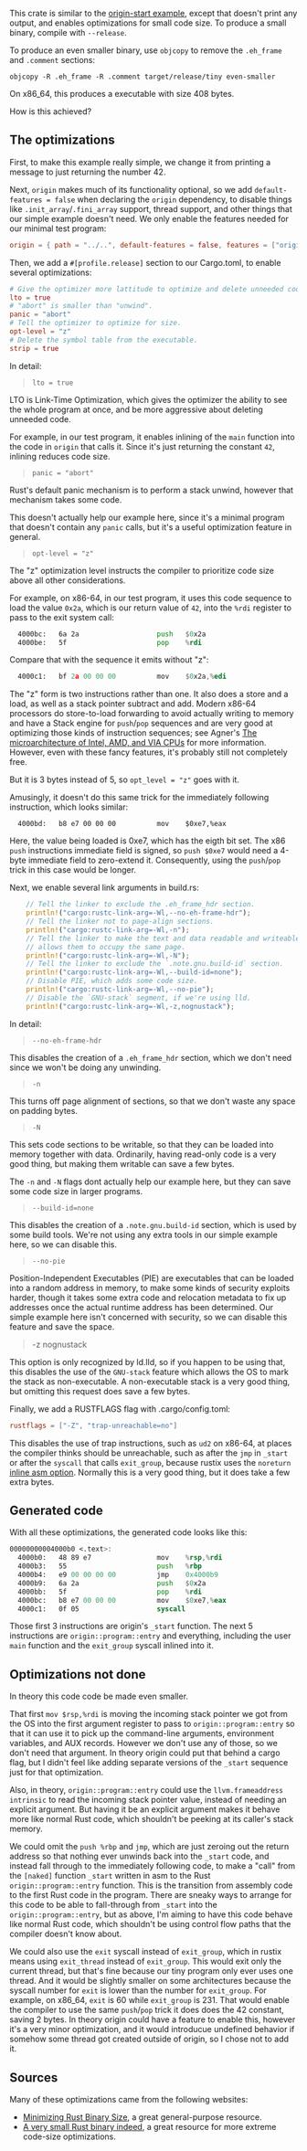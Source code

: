 This crate is similar to the [origin-start example], except that doesn't
print any output, and enables optimizations for small code size. To produce a
small binary, compile with `--release`.

To produce an even smaller binary, use `objcopy` to remove the `.eh_frame`
and `.comment` sections:

```
objcopy -R .eh_frame -R .comment target/release/tiny even-smaller
```

On x86_64, this produces a executable with size 408 bytes.

How is this achieved?

## The optimizations

First, to make this example really simple, we change it from printing a message
to just returning the number 42.

Next, `origin` makes much of its functionality optional, so we add
`default-features = false` when declaring the `origin` dependency, to disable
things like `.init_array`/`.fini_array` support, thread support, and other
things that our simple example doesn't need. We only enable the features
needed for our minimal test program:

```toml
origin = { path = "../..", default-features = false, features = ["origin-program", "origin-start"] }
```

Then, we add a `#[profile.release]` section to our Cargo.toml, to enable
several optimizations:

```toml
# Give the optimizer more lattitude to optimize and delete unneeded code.
lto = true
# "abort" is smaller than "unwind".
panic = "abort"
# Tell the optimizer to optimize for size.
opt-level = "z"
# Delete the symbol table from the executable.
strip = true
```

In detail:

> `lto = true`

LTO is Link-Time Optimization, which gives the optimizer the ability to see the
whole program at once, and be more aggressive about deleting unneeded code.

For example, in our test program, it enables inlining of the `main` function
into the code in `origin` that calls it. Since it's just returning the constant
`42`, inlining reduces code size.

> `panic = "abort"`

Rust's default panic mechanism is to perform a stack unwind, however that
mechanism takes some code.

This doesn't actually help our example here, since it's a minimal program that
doesn't contain any `panic` calls, but it's a useful optimization feature in
general.

> `opt-level = "z"`

The "z" optimization level instructs the compiler to prioritize code size above
all other considerations.

For example, on x86-64, in our test program, it uses this code sequence to load
the value `0x2a`, which is our return value of `42`, into the `%rdi` register
to pass to the exit system call:

```asm
  4000bc:	6a 2a                	push   $0x2a
  4000be:	5f                   	pop    %rdi
```

Compare that with the sequence it emits without "z":

```asm
  4000c1:	bf 2a 00 00 00       	mov    $0x2a,%edi
```

The "z" form is two instructions rather than one. It also does a store and a
load, as well as a stack pointer subtract and add. Modern x86-64 processors do
store-to-load forwarding to avoid actually writing to memory and have a Stack
engine for `push`/`pop` sequences and are very good at optimizing those kinds
of instruction sequences; see Agner's
[The microarchitecture of Intel, AMD, and VIA CPUs] for more information.
However, even with these fancy features, it's probably still not completely
free.

But it is 3 bytes instead of 5, so `opt_level = "z"` goes with it.

Amusingly, it doesn't do this same trick for the immediately following
instruction, which looks similar:
```
  4000bd:	b8 e7 00 00 00       	mov    $0xe7,%eax
```

Here, the value being loaded is 0xe7, which has the eigth bit set. The x86
`push` instructions immediate field is signed, so `push $0xe7` would need a
4-byte immediate field to zero-extend it. Consequently, using the `push`/`pop`
trick in this case would be longer.

Next, we enable several link arguments in build.rs:

```rust
    // Tell the linker to exclude the .eh_frame_hdr section.
    println!("cargo:rustc-link-arg=-Wl,--no-eh-frame-hdr");
    // Tell the linker not to page-align sections.
    println!("cargo:rustc-link-arg=-Wl,-n");
    // Tell the linker to make the text and data readable and writeable. This
    // allows them to occupy the same page.
    println!("cargo:rustc-link-arg=-Wl,-N");
    // Tell the linker to exclude the `.note.gnu.build-id` section.
    println!("cargo:rustc-link-arg=-Wl,--build-id=none");
    // Disable PIE, which adds some code size.
    println!("cargo:rustc-link-arg=-Wl,--no-pie");
    // Disable the `GNU-stack` segment, if we're using lld.
    println!("cargo:rustc-link-arg=-Wl,-z,nognustack");
```

In detail:

> `--no-eh-frame-hdr`

This disables the creation of a `.eh_frame_hdr` section, which we don't need
since we won't be doing any unwinding.

> `-n`

This turns off page alignment of sections, so that we don't waste any space on
padding bytes.

> `-N`

This sets code sections to be writable, so that they can be loaded into memory
together with data. Ordinarily, having read-only code is a very good thing,
but making them writable can save a few bytes.

The `-n` and `-N` flags dont actually help our example here, but they can save
some code size in larger programs.

> `--build-id=none`

This disables the creation of a `.note.gnu.build-id` section, which is used by
some build tools. We're not using any extra tools in our simple example here,
so we can disable this.

> `--no-pie`

Position-Independent Executables (PIE) are executables that can be loaded into
a random address in memory, to make some kinds of security exploits harder,
though it takes some extra code and relocation metadata to fix up addresses
once the actual runtime address has been determined. Our simple example here
isn't concerned with security, so we can disable this feature and save the
space.

> -z nognustack

This option is only recognized by ld.lld, so if you happen to be using that,
this disables the use of the `GNU-stack` feature which allows the OS to mark
the stack as non-executable. A non-executable stack is a very good thing, but
omitting this request does save a few bytes.

Finally, we add a RUSTFLAGS flag with .cargo/config.toml:

```toml
rustflags = ["-Z", "trap-unreachable=no"]
```

This disables the use of trap instructions, such as `ud2` on x86-64, at places
the compiler thinks should be unreachable, such as after the `jmp` in `_start`
or after the `syscall` that calls `exit_group`, because rustix uses the
`noreturn` [inline asm option]. Normally this is a very good thing, but it
does take a few extra bytes.

[inline asm option]: https://doc.rust-lang.org/reference/inline-assembly.html#options

## Generated code

With all these optimizations, the generated code looks like this:

```asm
00000000004000b0 <.text>:
  4000b0:	48 89 e7             	mov    %rsp,%rdi
  4000b3:	55                   	push   %rbp
  4000b4:	e9 00 00 00 00       	jmp    0x4000b9
  4000b9:	6a 2a                	push   $0x2a
  4000bb:	5f                   	pop    %rdi
  4000bc:	b8 e7 00 00 00       	mov    $0xe7,%eax
  4000c1:	0f 05                	syscall
```

Those first 3 instructions are origin's `_start` function. The next 5
instructions are `origin::program::entry` and everything, including the user
`main` function and the `exit_group` syscall inlined into it.

## Optimizations not done

In theory this code code be made even smaller.

That first `mov $rsp,%rdi` is moving the incoming stack pointer we got from the
OS into the first argument register to pass to `origin::program::entry` so that
it can use it to pick up the command-line arguments, environment variables, and
AUX records. However we don't use any of those, so we don't need that argument.
In theory origin could put that behind a cargo flag, but I didn't feel like
adding separate versions of the `_start` sequence just for that optimization.

Also, in theory, `origin::program::entry` could use the
`llvm.frameaddress intrinsic` to read the incoming stack pointer value, instead
of needing an explicit argument. But having it be an explicit argument makes it
behave more like normal Rust code, which shouldn't be peeking at its caller's
stack memory.

We could omit the `push %rbp` and `jmp`, which are just zeroing out the return
address so that nothing ever unwinds back into the `_start` code, and instead
fall through to the immediately following code, to make a "call" from the
`[naked]` function `_start` written in asm to the Rust `origin::program::entry`
function. This is the transition from assembly code to the first Rust code in
the program. There are sneaky ways to arrange for this code to be able to
fall-through from `_start` into the `origin::program::entry`, but as above, I'm
aiming to have this code behave like normal Rust code, which shouldn't be using
control flow paths that the compiler doesn't know about.

We could also use the `exit` syscall instead of `exit_group`, which in rustix
means using `exit_thread` instead of `exit_group`. This would exit only the
current thread, but that's fine because our tiny program only ever uses one
thread. And it would be slightly smaller on some architectures because the
syscall number for `exit` is lower than the number for `exit_group`. For
example, on x86_64, `exit` is 60 while `exit_group` is 231. That would enable
the compiler to use the same `push`/`pop` trick it does does the 42 constant,
saving 2 bytes. In theory origin could have a feature to enable this, however
it's a very minor optimization, and it would introducue undefined behavior if
somehow some thread got created outside of origin, so I chose not to add it.

## Sources

Many of these optimizations came from the following websites:

 - [Minimizing Rust Binary Size](https://github.com/johnthagen/min-sized-rust),
   a great general-purpose resource.
 - [A very small Rust binary indeed](https://darkcoding.net/software/a-very-small-rust-binary-indeed/),
   a great resource for more extreme code-size optimizations.

[origin-start example]: https://github.com/sunfishcode/origin/blob/main/example-crates/origin-start/README.md
[The microarchitecture of Intel, AMD, and VIA CPUs]: https://www.agner.org/optimize/microarchitecture.pdf

